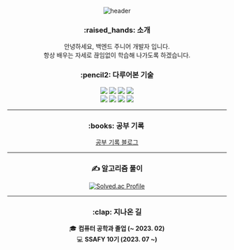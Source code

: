 <div align=center>
  
![header](https://capsule-render.vercel.app/api?type=slice&color=auto&height=150&section=header&text=Welcome&fontSize=60)

<h3> :raised_hands: 소개 </h3>

안녕하세요, 백엔드 주니어 개발자 입니다. <br>
항상 배우는 자세로 끊임없이 학습해 나가도록 하겠습니다.

<h3> :pencil2: 다루어본 기술 </h3>

<img src="https://img.shields.io/badge/JAVA-007396?style=for-the-badge&logo=java&logoColor=white">
<img src="https://img.shields.io/badge/Spring-6DB33F?style=for-the-badge&logo=Spring&logoColor=white">
<img src="https://img.shields.io/badge/Spring Boot-6DB33F?style=for-the-badge&logo=Spring Boot&logoColor=white">
<img src="https://img.shields.io/badge/mysql-4479A1?style=for-the-badge&logo=mysql&logoColor=white">
<br>
<img src="https://img.shields.io/badge/Amazon EC2-FF9900?style=for-the-badge&logo=Amazon EC2&logoColor=white">
<img src="https://img.shields.io/badge/Amazon RDS-527FFF?style=for-the-badge&logo=Amazon RDS&logoColor=white">
<img src="https://img.shields.io/badge/Amazon S3-569A31?style=for-the-badge&logo=Amazon S3&logoColor=white">
<img src="https://img.shields.io/badge/apache tomcat-F8DC75?style=for-the-badge&logo=apachetomcat&logoColor=white">

---

<h3>:books: 공부 기록 </h3>
<a href="https://velog.io/@tyjk8997" > 공부 기록 블로그 </a>

---
  
<h3> ✍ 알고리즘 풀이 </h3>
  
[![Solved.ac Profile](http://mazassumnida.wtf/api/generate_badge?boj=wlsrb7577)](https://solved.ac/wlsrb7577)<br/>

---

<h3> :clap: 지나온 길 </h3>

🎓 **컴퓨터 공학과 졸업 (~ 2023. 02)** <br>
💻 **SSAFY 10기 (2023. 07 ~)**

</div>
